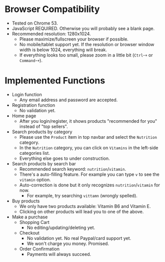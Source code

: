 # Browser Compatibility

* Tested on Chrome 53.
* JavaScript REQUIRED. Otherwise you will probably see a blank page.
* Recommended resolution: 1280x1024.
  * Please maximize/fullscreen your browser if possible.
  * No mobile/tablet support yet. If the resolution or browser window width is below 1024, everything will break.
  * If everything looks too small, please zoom in a little bit (`Ctrl`-`+` or `Command`-`+`).

# Implemented Functions

* Login function
  * Any email address and password are accepted.
* Registration function
  * No validation yet.
* Home page
  * After you login/register, it shows products "recommended for you" instead of "top sellers".
* Search products by category
  * Please use the `Product` item in top navbar and select the `Nutrition` category.
  * In the `Nutrition` category, you can click on `Vitamins` in the left-side categories list.
  * Everything else goes to under construction.
* Search products by search bar
  * Recommended search keyword: `nutrition`/`vitamin`.
  * There's a auto-filling feature. For example you can type `v` to see the `vitamin` option.
  * Auto-correction is done but it only recognizes `nutrition`/`vitamin` for now.
    * For example, try searching `vittamn` (wrongly spelled).
* Buy products
  * We only have two products available: Vitamin B6 and Vitamin E.
  * Clicking on other products will lead you to one of the above.
* Make a purchase
  * Shopping Cart
    * No editing/updating/deleting yet.
  * Checkout
    * No validation yet. No real Paypal/card support yet.
    * We won't charge you money. Promised.
  * Order Confirmation
    * Payments will always succeed.
